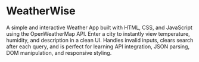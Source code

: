 # WeatherWise
A simple and interactive Weather App built with HTML, CSS, and JavaScript using the OpenWeatherMap API. Enter a city to instantly view temperature, humidity, and description in a clean UI. Handles invalid inputs, clears search after each query, and is perfect for learning API integration, JSON parsing, DOM manipulation, and responsive styling.
